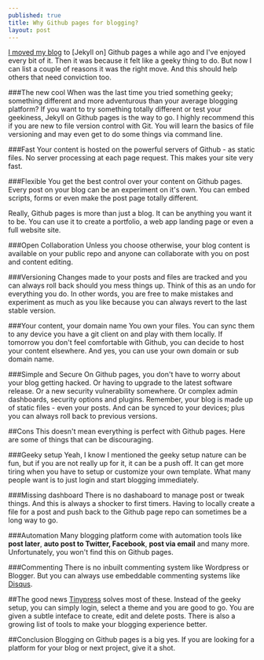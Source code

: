 ```yaml
---
published: true
title: Why Github pages for blogging?
layout: post
---
```

[I moved my blog](http://kehers.github.io/2013/02/20/moved.html) to [Jekyll on] Github pages a while ago and I've enjoyed every bit of it. Then it was because it felt like a geeky thing to do. But now I can list a couple of reasons it was the right move. And this should help others that need conviction too. 

###The new cool
When was the last time you tried something geeky; something different and more adventurous than your average blogging platform? If you want to try something totally different or test your geekiness, Jekyll on Github pages is the way to go. I highly recommend this if you are new to file version control with Git. You will learn the basics of file versioning and may even get to do some things via command line.

###Fast 
Your content is hosted on the powerful servers of Github - as static files. No server processing at each page request. This makes your site very fast. 

###Flexible
You get the best control over your content on Github pages. Every post on your blog can be an experiment on it's own. You can embed scripts, forms or even make the post page totally different. 

Really, Github pages is more than just a blog. It can be anything you want it to be. You can use it to create a portfolio, a web app landing page or even a full website site. 

###Open Collaboration
Unless you choose otherwise, your blog content is available on your public repo and anyone can collaborate with you on post and content editing. 

###Versioning
Changes made to your posts and files are tracked and you can always roll back should you mess things up. Think of this as an undo for everything you do. In other words, you are free to make mistakes and experiment as much as you like because you can always revert to the last stable version.

###Your content, your domain name
You own your files. You can sync them to any device you have a git client on and play with them locally. If tomorrow you don't feel comfortable with Github, you can decide to host your content elsewhere.  And yes, you can use your own domain or sub domain name. 

###Simple and Secure
On Github pages, you don't have to worry about your blog getting hacked. Or having to upgrade to the latest software release. Or a new security vulnerability somewhere. Or complex admin dashboards, security options and plugins. Remember, your blog is made up of static files - even your posts. And can be synced to your devices; plus you can always roll back to previous versions.

##Cons
This doesn't mean everything is perfect with Github pages. Here are some of things that can be discouraging.

###Geeky setup
Yeah, I know I mentioned the geeky setup nature can be fun, but if you are not really up for it, it can be a push off. It can get more tiring when you have to setup or customize your own template. What many people want is to just login and start blogging immediately. 

###Missing dashboard
There is no dashaboard to manage post or tweak things. And this is always a shocker to first timers. Having to locally create a file for a post and push back to the Github page repo can sometimes be a long way to go. 

###Automation
Many blogging platform come with automation tools like **post later**, **auto post to Twitter, Facebook**, **post via email** and many more. Unfortunately, you won't find this on Github pages.

###Commenting
There is no inbuilt commenting system like Wordpress or Blogger. But you can always use embeddable commenting systems like [Disqus](http://disqus.com/).

##The good news
 [Tinypress](https://tinypress.co) solves most of these. Instead of the geeky setup, you can simply login, select a theme and you are good to go. You are given a subtle inteface to create, edit and delete posts. There is also a growing list of tools to make your blogging experience better.

##Conclusion
Blogging on Github pages is a big yes. If you are looking for a platform for your blog or next project, give it a shot.